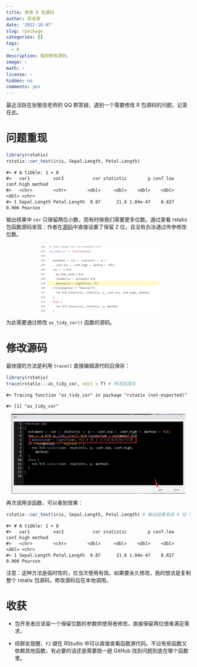```yaml
---
title: 修改 R 包源码
author: 吴诗涛
date: '2022-10-07'
slug: rpackage
categories: []
tags:
  - R
description: 临时修改源码。
image: ~
math: ~
license: ~
hidden: no
comments: yes
---
```





最近活跃在张敬信老师的 QQ 群答疑，遇到一个需要修改 R 包源码的问题，记录在此。

# 问题重现


```r
library(rstatix)
rstatix::cor_test(iris, Sepal.Length, Petal.Length)
```

```
#> # A tibble: 1 × 8
#>   var1         var2           cor statistic        p conf.low conf.high method 
#>   <chr>        <chr>        <dbl>     <dbl>    <dbl>    <dbl>     <dbl> <chr>  
#> 1 Sepal.Length Petal.Length  0.87      21.6 1.04e-47    0.827     0.906 Pearson
```

输出结果中 `cor` 只保留两位小数，而有时候我们需要更多位数。通过查看 rstatix 包函数源码发现：作者在[源码](https://github.com/kassambara/rstatix/blob/666db2884443286e409e7e6d85e28d48e139af83/R/cor_test.R#L189)中直接设置了保留 2 位，且没有办法通过传参修改位数。

<img src="imgs/source-code.png" width="330" style="display: block; margin: auto;" />

为此需要通过修改 `as_tidy_cor()` 函数的源码。

# 修改源码

最快捷的方法是利用 `trace()` 直接编辑源代码后保存：


```r
library(rstatix)
trace(rstatix:::as_tidy_cor, edit = T) # 修改后保存
```

```
#> Tracing function "as_tidy_cor" in package "rstatix (not-exported)"
```

```
#> [1] "as_tidy_cor"
```

<img src="imgs/update-source-code.png" width="474" style="display: block; margin: auto;" />

再次调用该函数，可以看到效果：


```r
rstatix::cor_test(iris, Sepal.Length, Petal.Length) # 输出结果变成 4 位（这里因控制台输出会变成 3 位，实际是 4 位）
```

```
#> # A tibble: 1 × 8
#>   var1         var2           cor statistic        p conf.low conf.high method 
#>   <chr>        <chr>        <dbl>     <dbl>    <dbl>    <dbl>     <dbl> <chr>  
#> 1 Sepal.Length Petal.Length  0.87      21.6 1.04e-47    0.827     0.906 Pearson
```

注意：这种方法是临时性的，仅当次使用有效。如果要永久修改，我的想法是复制整个 rstatix 包源码，修改源码后在本地调用。

# 收获

- 包开发者应该留一个保留位数的参数供使用者修改，直接保留两位很难满足需求。

- 经群友提醒，`F2` 键在 RStudio 中可以直接查看函数源代码。不过有些函数又依赖其他函数，有必要的话还是需要跑一趟 GitHub 找到问题到底在哪个函数里。
